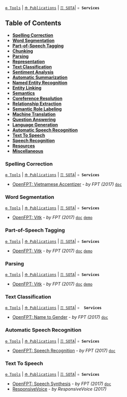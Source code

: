 [`⚙ Tools`](https://github.com/magizbox/underthesea/wiki/Vietnamese-NLP-Tools) | [`⟰ Publications`](https://github.com/magizbox/underthesea/wiki/Vietnamese-NLP-Publications) | [`☶ SOTA`](https://github.com/magizbox/underthesea/wiki/Vietnamese-NLP-SOTA)| **`⚛ Services`** 

## Table of Contents

* [**Spelling Correction**](#spelling-correction)
* [**Word Segmentation**](#word-segmentation)
* [**Part-of-Speech Tagging**](#part-of-speech-tagging)
* [**Chunking**](#chunking)
* [**Parsing**](#parsing)
* [**Representation**](#representation)
* [**Text Classification**](#text-classification)
* [**Sentiment Analysis**](#sentiment-analysis)
* [**Automatic Summarization**](#automatic-summarization)
* [**Named Entity Recognition**](#named-entity-recognition)
* [**Entity Linking**](#entity-linking)
* [**Semantics**](#semantics)
* [**Coreference Resolution**](#coreference-resolution)
* [**Relationship Extraction**](#relationship-extraction)
* [**Semantic Role Labeling**](#semantic-role-labeling)
* [**Machine Translation**](#machine-translation)
* [**Question Answering**](#question-answering)
* [**Language Generation**](#language-generation)
* [**Automatic Speech Recognition**](#automatic-speech-recognition)
* [**Text To Speech**](#text-to-speech)
* [**Speech Recognition**](#speech-recognition)
* [**Resources**](#resources)
* [**Miscellaneous**](#miscellaneous)

### Spelling Correction

[`⚙ Tools`](https://github.com/magizbox/underthesea/wiki/Vietnamese-NLP-Tools#spelling-correction) | [`⟰ Publications`](https://github.com/magizbox/underthesea/wiki/Vietnamese-NLP-Publications#spelling-correction) | [`☶ SOTA`](https://github.com/magizbox/underthesea/wiki/Vietnamese-NLP-SOTA#spelling-correction)| **`⚛ Services`** 

* [OpenFPT: Vietnamese Accentizer](http://doc.openfpt.vn/#vietnamese-accentizer) - *by FPT (2017)* [`doc`](http://doc.openfpt.vn/#vietnamese-accentizer)

### Word Segmentation

[`⚙ Tools`](https://github.com/magizbox/underthesea/wiki/Vietnamese-NLP-Tools#word-segmentation) | [`⟰ Publications`](https://github.com/magizbox/underthesea/wiki/Vietnamese-NLP-Publications#word-segmentation) | [`☶ SOTA`](https://github.com/magizbox/underthesea/wiki/Vietnamese-NLP-SOTA#word-segmentation)| **`⚛ Services`** 

* [OpenFPT: Vitk](http://doc.openfpt.vn/#vitk) - *by FPT (2017)* [`doc`](http://doc.openfpt.vn/#vitk) [`demo`](http://vitkdemo.openfpt.vn/)

### Part-of-Speech Tagging

[`⚙ Tools`](https://github.com/magizbox/underthesea/wiki/Vietnamese-NLP-Tools#part-of-speech-tagging) | [`⟰ Publications`](https://github.com/magizbox/underthesea/wiki/Vietnamese-NLP-Publications#part-of-speech-tagging) | [`☶ SOTA`](https://github.com/magizbox/underthesea/wiki/Vietnamese-NLP-SOTA#part-of-speech-tagging)| **`⚛ Services`** 

* [OpenFPT: Vitk](http://doc.openfpt.vn/#vitk) - *by FPT (2017)* [`doc`](http://doc.openfpt.vn/#vitk) [`demo`](http://vitkdemo.openfpt.vn/)

### Parsing

[`⚙ Tools`](https://github.com/magizbox/underthesea/wiki/Vietnamese-NLP-Tools#parsing) | [`⟰ Publications`](https://github.com/magizbox/underthesea/wiki/Vietnamese-NLP-Publications#parsing) | [`☶ SOTA`](https://github.com/magizbox/underthesea/wiki/Vietnamese-NLP-SOTA#parsing)| **`⚛ Services`** 

* [OpenFPT: Vitk](http://doc.openfpt.vn/#vitk) - *by FPT (2017)* [`doc`](http://doc.openfpt.vn/#vitk) [`demo`](http://vitkdemo.openfpt.vn/)

### Text Classification

[`⚙ Tools`](https://github.com/magizbox/underthesea/wiki/Vietnamese-NLP-Tools#text-classification) | [`⟰ Publications`](https://github.com/magizbox/underthesea/wiki/Vietnamese-NLP-Publications#text-classification) | [`☶ SOTA`](https://github.com/magizbox/underthesea/wiki/Vietnamese-NLP-SOTA#text-classification)| **`⚛ 
Services`** 

* [OpenFPT: Name to Gender](http://doc.openfpt.vn/#name-to-gender) - *by FPT (2017)* [`doc`](http://doc.openfpt.vn/#name-to-gender)

### Automatic Speech Recognition

[`⚙ Tools`](https://github.com/magizbox/underthesea/wiki/Vietnamese-NLP-Tools#automatic-speech-recognition) | [`⟰ Publications`](https://github.com/magizbox/underthesea/wiki/Vietnamese-NLP-Publications#automatic-speech-recognition) | [`☶ SOTA`](https://github.com/magizbox/underthesea/wiki/Vietnamese-NLP-SOTA#automatic-speech-recognition)| **`⚛ Services`** 

* [OpenFPT: Speech Recognition](http://doc.openfpt.vn/#speech-recognition) - *by FPT (2017)* [`doc`](http://doc.openfpt.vn/#speech-recognition)

### Text To Speech

[`⚙ Tools`](https://github.com/magizbox/underthesea/wiki/Vietnamese-NLP-Tools#text-to-speech) | [`⟰ Publications`](https://github.com/magizbox/underthesea/wiki/Vietnamese-NLP-Publications#text-to-speech) | [`☶ SOTA`](https://github.com/magizbox/underthesea/wiki/Vietnamese-NLP-SOTA#text-to-speech)| **`⚛ Services`** 

* [OpenFPT: Speech Synthesis](http://doc.openfpt.vn/#speech-synthesis) - *by FPT (2017)* [`doc`](http://doc.openfpt.vn/#speech-synthesis)
* [ResponsiveVoice](https://responsivevoice.org/text-to-speech-languages/van-ban-de-noi-trong-tieng-viet/) - *by ResponsiveVoice (2017)*
